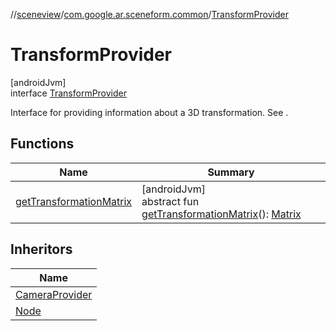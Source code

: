 //[sceneview](../../../index.md)/[com.google.ar.sceneform.common](../index.md)/[TransformProvider](index.md)

# TransformProvider

[androidJvm]\
interface [TransformProvider](index.md)

Interface for providing information about a 3D transformation. See .

## Functions

| Name | Summary |
|---|---|
| [getTransformationMatrix](get-transformation-matrix.md) | [androidJvm]<br>abstract fun [getTransformationMatrix](get-transformation-matrix.md)(): [Matrix](../../com.google.ar.sceneform.math/-matrix/index.md) |

## Inheritors

| Name |
|---|
| [CameraProvider](../../com.google.ar.sceneform.rendering/-camera-provider/index.md) |
| [Node](../../io.github.sceneview.node/-node/index.md) |

